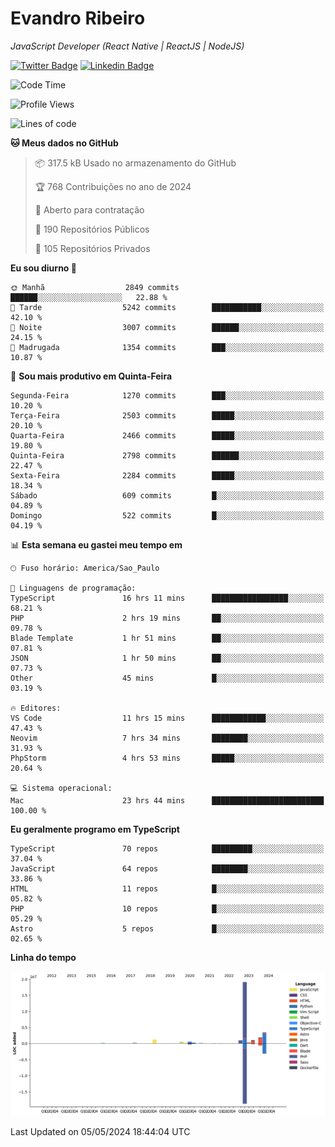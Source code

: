 # Evandro **Ribeiro**

*JavaScript Developer (React Native | ReactJS | NodeJS)*

[![Twitter Badge](https://img.shields.io/badge/-@ribeiroevandro-201B2D?style=flat-square&labelColor=201B2D&logo=twitter&logoColor=white&link=https://twitter.com/ribeiroevandro)](https://twitter.com/ribeiroevandro) 
[![Linkedin Badge](https://img.shields.io/badge/-Evandro%20Ribeiro-201B2D?style=flat-square&logo=Linkedin&logoColor=white&link=https://www.linkedin.com/in/ribeiroevandro)](https://www.linkedin.com/in/ribeiroevandro) 


<!--START_SECTION:waka-->
![Code Time](http://img.shields.io/badge/Code%20Time-3%2C862%20hrs%2028%20mins-blue)

![Profile Views](http://img.shields.io/badge/Visualizac%C3%B5es%20do%20perfil-0-blue)

![Lines of code](https://img.shields.io/badge/Desde%20o%20Hello%20World%20eu%20escrevi-29.8%20million%20linhas%20de%20c%C3%B3digo-blue)

**🐱 Meus dados no GitHub** 

> 📦 317.5 kB Usado no armazenamento do GitHub 
 > 
> 🏆 768 Contribuições no ano de 2024
 > 
> 💼 Aberto para contratação
 > 
> 📜 190 Repositórios Públicos 
 > 
> 🔑 105 Repositórios Privados 
 > 
**Eu sou diurno 🐤** 

```text
🌞 Manhã                  2849 commits        ██████░░░░░░░░░░░░░░░░░░░   22.88 % 
🌆 Tarde                  5242 commits        ███████████░░░░░░░░░░░░░░   42.10 % 
🌃 Noite                  3007 commits        ██████░░░░░░░░░░░░░░░░░░░   24.15 % 
🌙 Madrugada              1354 commits        ███░░░░░░░░░░░░░░░░░░░░░░   10.87 % 
```
📅 **Sou mais produtivo em Quinta-Feira** 

```text
Segunda-Feira            1270 commits        ███░░░░░░░░░░░░░░░░░░░░░░   10.20 % 
Terça-Feira              2503 commits        █████░░░░░░░░░░░░░░░░░░░░   20.10 % 
Quarta-Feira             2466 commits        █████░░░░░░░░░░░░░░░░░░░░   19.80 % 
Quinta-Feira             2798 commits        ██████░░░░░░░░░░░░░░░░░░░   22.47 % 
Sexta-Feira              2284 commits        █████░░░░░░░░░░░░░░░░░░░░   18.34 % 
Sábado                   609 commits         █░░░░░░░░░░░░░░░░░░░░░░░░   04.89 % 
Domingo                  522 commits         █░░░░░░░░░░░░░░░░░░░░░░░░   04.19 % 
```


📊 **Esta semana eu gastei meu tempo em** 

```text
🕑︎ Fuso horário: America/Sao_Paulo

💬 Linguagens de programação: 
TypeScript               16 hrs 11 mins      █████████████████░░░░░░░░   68.21 % 
PHP                      2 hrs 19 mins       ██░░░░░░░░░░░░░░░░░░░░░░░   09.78 % 
Blade Template           1 hr 51 mins        ██░░░░░░░░░░░░░░░░░░░░░░░   07.81 % 
JSON                     1 hr 50 mins        ██░░░░░░░░░░░░░░░░░░░░░░░   07.73 % 
Other                    45 mins             █░░░░░░░░░░░░░░░░░░░░░░░░   03.19 % 

🔥 Editores: 
VS Code                  11 hrs 15 mins      ████████████░░░░░░░░░░░░░   47.43 % 
Neovim                   7 hrs 34 mins       ████████░░░░░░░░░░░░░░░░░   31.93 % 
PhpStorm                 4 hrs 53 mins       █████░░░░░░░░░░░░░░░░░░░░   20.64 % 

💻 Sistema operacional: 
Mac                      23 hrs 44 mins      █████████████████████████   100.00 % 
```

**Eu geralmente programo em TypeScript** 

```text
TypeScript               70 repos            █████████░░░░░░░░░░░░░░░░   37.04 % 
JavaScript               64 repos            ████████░░░░░░░░░░░░░░░░░   33.86 % 
HTML                     11 repos            █░░░░░░░░░░░░░░░░░░░░░░░░   05.82 % 
PHP                      10 repos            █░░░░░░░░░░░░░░░░░░░░░░░░   05.29 % 
Astro                    5 repos             █░░░░░░░░░░░░░░░░░░░░░░░░   02.65 % 
```



**Linha do tempo**

![Lines of Code chart](https://raw.githubusercontent.com/ribeiroevandro/ribeiroevandro/main/assets/bar_graph.png)


 Last Updated on 05/05/2024 18:44:04 UTC
<!--END_SECTION:waka-->

